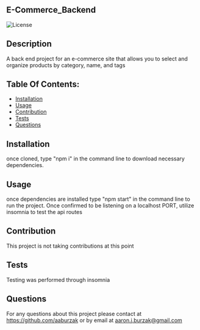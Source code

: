 
## E-Commerce_Backend

![License](https://img.shields.io/badge/License-MIT-blue.svg)

## Description
A back end project for an e-commerce site that allows you to select and organize products by category, name, and tags

## Table Of Contents:
- [Installation](#installation)
- [Usage](#usage)
- [Contribution](#contribution)
- [Tests](#tests)
- [Questions](#questions)

## Installation
once cloned, type "npm i" in the command line to download necessary dependencies.

## Usage
once dependencies are installed type "npm start" in the command line to run the project.  Once confirmed to be listening on a localhost PORT, utilize insomnia to test the api routes

## Contribution
This project is not taking contributions at this point

## Tests
Testing was performed through insomnia

## Questions

For any questions about this project please contact at https://github.com/aaburzak or by email at aaron.j.burzak@gmail.com 
